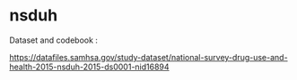 # nsduh

 Dataset and codebook :

 https://datafiles.samhsa.gov/study-dataset/national-survey-drug-use-and-health-2015-nsduh-2015-ds0001-nid16894
